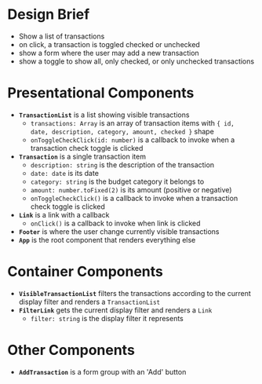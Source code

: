 # Design Brief

* Show a list of transactions
* on click, a transaction is toggled checked or unchecked
* show a form where the user may add a new transaction
* show a toggle to show all, only checked, or only unchecked transactions

# Presentational Components

* **`TransactionList`** is a list showing visible transactions
   * `transactions: Array` is an array of transaction items with `{ id, date, description, category, amount, checked }` shape
   * `onToggleCheckClick(id: number)` is a callback to invoke when a transaction check toggle is clicked
* **`Transaction`** is a single transaction item
   * `description: string` is the description of the transaction
   * `date: date` is its date
   * `category: string` is the budget category it belongs to
   * `amount: number.toFixed(2)` is its amount (positive or negative)
   * `onToggleCheckClick()` is a callback to invoke when a transaction check toggle is clicked
* **`Link`** is a link with a callback
   * `onClick()` is a callback to invoke when link is clicked
* **`Footer`** is where the user change currently visible transactions
* **`App`** is the root component that renders everything else

# Container Components

* **`VisibleTransactionList`** filters the transactions according to the current display filter and renders a `TransactionList`
* **`FilterLink`** gets the current display filter and renders a `Link`
   * `filter: string` is the display filter it represents

# Other Components

* **`AddTransaction`** is a form group with an 'Add' button
